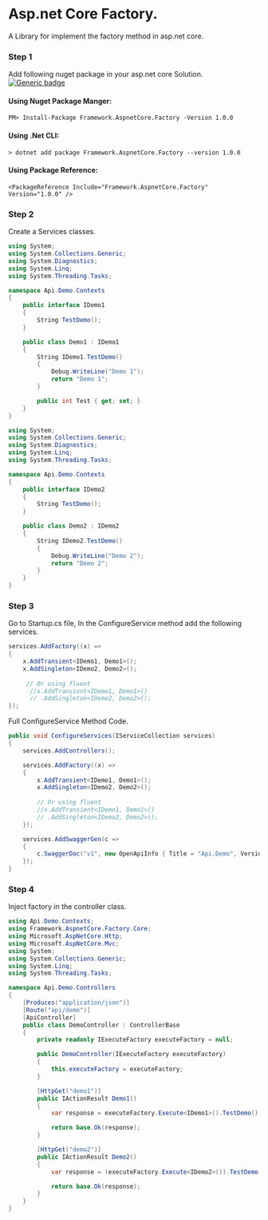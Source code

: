 # Asp.net Core Factory.
A Library for implement the factory method in asp.net core.

### Step 1
Add following nuget package in your asp.net core Solution.
[![Generic badge](https://img.shields.io/badge/Nuget-1.0.0-<COLOR>.svg)](https://www.nuget.org/packages/Framework.AspnetCore.Factory/1.0.0)

#### Using Nuget Package Manger:
```
PM> Install-Package Framework.AspnetCore.Factory -Version 1.0.0
```

#### Using .Net CLI:
```
> dotnet add package Framework.AspnetCore.Factory --version 1.0.0
```
#### Using Package Reference:
```
<PackageReference Include="Framework.AspnetCore.Factory" Version="1.0.0" />
```



### Step 2
Create a Services classes.
```C#
using System;
using System.Collections.Generic;
using System.Diagnostics;
using System.Linq;
using System.Threading.Tasks;

namespace Api.Demo.Contexts
{
    public interface IDemo1
    {
        String TestDemo();
    }

    public class Demo1 : IDemo1
    {
        String IDemo1.TestDemo()
        {
            Debug.WriteLine("Demo 1");
            return "Demo 1";
        }

        public int Test { get; set; }
    }
}

using System;
using System.Collections.Generic;
using System.Diagnostics;
using System.Linq;
using System.Threading.Tasks;

namespace Api.Demo.Contexts
{
    public interface IDemo2
    {
        String TestDemo();
    }

    public class Demo2 : IDemo2
    {
        String IDemo2.TestDemo()
        {
            Debug.WriteLine("Demo 2");
            return "Demo 2";
        }
    }
}
```

### Step 3
Go to Startup.cs file, In the ConfigureService method add the following services.
```C#
services.AddFactory((x) =>
{
    x.AddTransient<IDemo1, Demo1>();
    x.AddSingleton<IDemo2, Demo2>();
    
     // Or using fluent
      //x.AddTransient<IDemo1, Demo1>()
      // .AddSingleton<IDemo2, Demo2>();
});
```

Full ConfigureService Method Code.
```C#
public void ConfigureServices(IServiceCollection services)
{
    services.AddControllers();

    services.AddFactory((x) =>
    {
        x.AddTransient<IDemo1, Demo1>();
        x.AddSingleton<IDemo2, Demo2>();
        
        // Or using fluent
        //x.AddTransient<IDemo1, Demo1>()
        // .AddSingleton<IDemo2, Demo2>();
    });

    services.AddSwaggerGen(c =>
    {
        c.SwaggerDoc("v1", new OpenApiInfo { Title = "Api.Demo", Version = "v1" });
    });
}
```

### Step 4
Inject factory in the controller class.
```C#
using Api.Demo.Contexts;
using Framework.AspnetCore.Factory.Core;
using Microsoft.AspNetCore.Http;
using Microsoft.AspNetCore.Mvc;
using System;
using System.Collections.Generic;
using System.Linq;
using System.Threading.Tasks;

namespace Api.Demo.Controllers
{
    [Produces("application/json")]
    [Route("api/demo")]
    [ApiController]
    public class DemoController : ControllerBase
    {
        private readonly IExecuteFactory executeFactory = null;

        public DemoController(IExecuteFactory executeFactory)
        {
            this.executeFactory = executeFactory;
        }

        [HttpGet("demo1")]
        public IActionResult Demo1()
        {
            var response = executeFactory.Execute<IDemo1>().TestDemo();

            return base.Ok(response);
        }

        [HttpGet("demo2")]
        public IActionResult Demo2()
        {
            var response = (executeFactory.Execute<IDemo2>()).TestDemo();

            return base.Ok(response);
        }
    }
}
```


